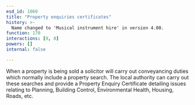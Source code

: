 ```yaml
---
esd_id: 1060
title: "Property enquiries certificates"
history: >-
  Name changed to 'Musical instrument hire' in version 4.00.
function: 170
interactions: [0, 8]
powers: []
internal: false

---
```


When a property is being sold a solicitor will carry out conveyancing duties which normally include a property search. The local authority can carry out these searches and provide a Property Enquiry Certificate detailing issues relating to Planning, Building Control, Environmental Health, Housing, Roads, etc.


